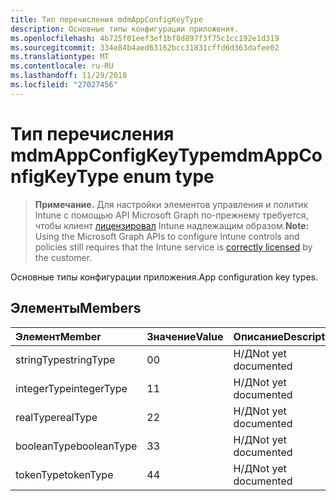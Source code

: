 ```yaml
---
title: Тип перечисления mdmAppConfigKeyType
description: Основные типы конфигурации приложения.
ms.openlocfilehash: 4b725f01eef3ef1bf8d897f3f75c1cc192e1d319
ms.sourcegitcommit: 334e84b4aed63162bcc31831cffd6d363dafee02
ms.translationtype: MT
ms.contentlocale: ru-RU
ms.lasthandoff: 11/29/2018
ms.locfileid: "27027456"
---
```

# <a name="mdmappconfigkeytype-enum-type"></a><span data-ttu-id="524b4-103">Тип перечисления mdmAppConfigKeyType</span><span class="sxs-lookup"><span data-stu-id="524b4-103">mdmAppConfigKeyType enum type</span></span>

> <span data-ttu-id="524b4-104">**Примечание.** Для настройки элементов управления и политик Intune с помощью API Microsoft Graph по-прежнему требуется, чтобы клиент [лицензировал](https://go.microsoft.com/fwlink/?linkid=839381) Intune надлежащим образом.</span><span class="sxs-lookup"><span data-stu-id="524b4-104">**Note:** Using the Microsoft Graph APIs to configure Intune controls and policies still requires that the Intune service is [correctly licensed](https://go.microsoft.com/fwlink/?linkid=839381) by the customer.</span></span>

<span data-ttu-id="524b4-105">Основные типы конфигурации приложения.</span><span class="sxs-lookup"><span data-stu-id="524b4-105">App configuration key types.</span></span>
## <a name="members"></a><span data-ttu-id="524b4-106">Элементы</span><span class="sxs-lookup"><span data-stu-id="524b4-106">Members</span></span>
|<span data-ttu-id="524b4-107">Элемент</span><span class="sxs-lookup"><span data-stu-id="524b4-107">Member</span></span>|<span data-ttu-id="524b4-108">Значение</span><span class="sxs-lookup"><span data-stu-id="524b4-108">Value</span></span>|<span data-ttu-id="524b4-109">Описание</span><span class="sxs-lookup"><span data-stu-id="524b4-109">Description</span></span>|
|:---|:---|:---|
|<span data-ttu-id="524b4-110">stringType</span><span class="sxs-lookup"><span data-stu-id="524b4-110">stringType</span></span>|<span data-ttu-id="524b4-111">0</span><span class="sxs-lookup"><span data-stu-id="524b4-111">0</span></span>|<span data-ttu-id="524b4-112">Н/Д</span><span class="sxs-lookup"><span data-stu-id="524b4-112">Not yet documented</span></span>|
|<span data-ttu-id="524b4-113">integerType</span><span class="sxs-lookup"><span data-stu-id="524b4-113">integerType</span></span>|<span data-ttu-id="524b4-114">1</span><span class="sxs-lookup"><span data-stu-id="524b4-114">1</span></span>|<span data-ttu-id="524b4-115">Н/Д</span><span class="sxs-lookup"><span data-stu-id="524b4-115">Not yet documented</span></span>|
|<span data-ttu-id="524b4-116">realType</span><span class="sxs-lookup"><span data-stu-id="524b4-116">realType</span></span>|<span data-ttu-id="524b4-117">2</span><span class="sxs-lookup"><span data-stu-id="524b4-117">2</span></span>|<span data-ttu-id="524b4-118">Н/Д</span><span class="sxs-lookup"><span data-stu-id="524b4-118">Not yet documented</span></span>|
|<span data-ttu-id="524b4-119">booleanType</span><span class="sxs-lookup"><span data-stu-id="524b4-119">booleanType</span></span>|<span data-ttu-id="524b4-120">3</span><span class="sxs-lookup"><span data-stu-id="524b4-120">3</span></span>|<span data-ttu-id="524b4-121">Н/Д</span><span class="sxs-lookup"><span data-stu-id="524b4-121">Not yet documented</span></span>|
|<span data-ttu-id="524b4-122">tokenType</span><span class="sxs-lookup"><span data-stu-id="524b4-122">tokenType</span></span>|<span data-ttu-id="524b4-123">4</span><span class="sxs-lookup"><span data-stu-id="524b4-123">4</span></span>|<span data-ttu-id="524b4-124">Н/Д</span><span class="sxs-lookup"><span data-stu-id="524b4-124">Not yet documented</span></span>|



